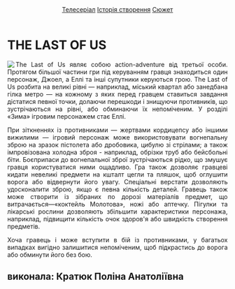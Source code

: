 <html>
    <title>the last of us</title>
    <link rel="stylesheet" href="style.css" />
    <body>
    <header>
        <nav>
        <a href="https://uaserials.pro/7103-ostanni-z-nas.html">Телесеріал</a>
        <a href="https://mb1951.github.io/..../">Історія створення</a>
        <a href="https://mb1951.github.io/.../">Сюжет</a>
        </nav>
    </header>
    <main>
    <h1>THE LAST OF US</h1>
    <img src="https://i.pinimg.com/564x/b4/49/2d/b4492dc546899cc477c40d8ce3a901f9.jpg" align="left">
    <p align="justify">The Last of Us являє собою action-adventure від третьої особи. Протягом більшої частини гри під керуванням гравця знаходиться один персонаж, Джоел, а Еллі та інші супутники керуються грою. The Last of Us розбита на великі рівні — наприклад, міський квартал або занедбана гілка метро — на кожному з яких перед гравцем ставиться завдання дістатися певної точки, долаючи перешкоди і знищуючи противників, що зустрічаються на рівні, або обминаючи їх непоміченим. У розділі «Зима» ігровим персонажем стає Еллі.</p>
    <p align="justify">При зіткненнях із противниками — жертвами кордицепсу або іншими вижилими — ігровий персонаж може використовувати вогнепальну зброю на зразок пістолета або дробовика, цибулю зі стрілами; а також імпровізована холодна зброя - наприклад, обрізки труб або бейсбольні біти. Боєприпаси до вогнепальної зброї зустрічаються рідко, що змушує гравця користуватися ними ощадливо. Гра також дозволяє гравцеві кидати невеликі предмети на кшталт цегли та пляшок, щоб оглушити ворога або відвернути його увагу. Спеціальні верстати дозволяють удосконалити зброю, якщо є певна кількість деталей. Гравець також може створити із зібраних по дорозі матеріалів предмет, що витрачається—«коктейль Молотова», ножі або аптечку. Пігулки та лікарські рослини дозволяють збільшити характеристики персонажа, наприклад, підвищити кількість очок здоров'я або швидкість створення предметів. </p>
        <p align="justify">Хоча гравець і може вступити в бій із противниками, у багатьох випадках вигідно залишитися непоміченим, щоб підкрастись до ворога або обминути його без бою.</p>
    </main>
    <footer>
    <h2>виконала: Кратюк Поліна Анатоліївна</h2>
    </footer>
    </body>
    </html>
